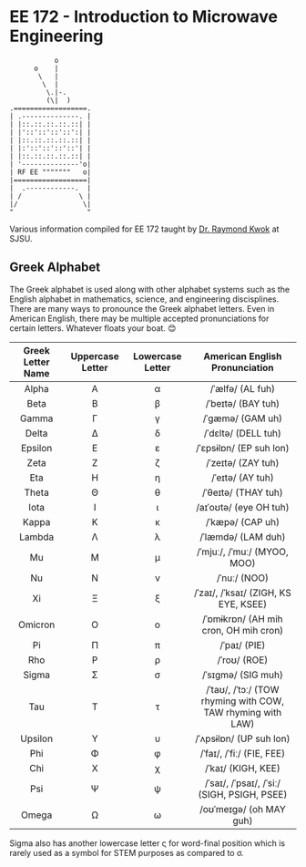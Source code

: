 # EE 172 - Introduction to Microwave Engineering

               o
          o    |
           \   |
            \  |
             \.|-.
             (\|  )
    .==================.
    | .--------------. |
    | |::.::.::.::.::| |
    | |'::'::'::'::':| |
    | |::.::.::.::.::| |
    | |:'::'::'::'::'| |
    | |::.::.::.::.::| |
    | '--------------'o|
    | RF EE """""""   o|
    |==================|
    |  .------------.  |
    | /              \ |
    |/                \|
    "                  "
    
Various information compiled for EE 172 taught by [Dr. Raymond Kwok](https://www.sjsu.edu/people/raymond.kwok/) at SJSU.

## Greek Alphabet

The Greek alphabet is used along with other alphabet systems such as the English alphabet in mathematics, science, and engineering discisplines. There are many ways to pronounce the Greek alphabet letters. Even in American English, there may be multiple accepted pronunciations for certain letters. Whatever floats your boat. 😊


| Greek Letter Name | Uppercase Letter | Lowercase Letter | American English Pronunciation |
| :---: | :---: | :---: | :---: |
| Alpha | Α | α | /ˈælfə/ (AL fuh) |
| Beta | Β | β | /ˈbeɪtə/ (BAY tuh) |
| Gamma | Γ | γ | /ˈɡæmə/ (GAM uh) |
| Delta | Δ | δ | /ˈdɛltə/ (DELL tuh) |
| Epsilon | Ε | ε | /ˈɛpsɨlɒn/ (EP suh lon) |
| Zeta | Ζ | ζ | /ˈzeɪtə/ (ZAY tuh) |
| Eta | Η | η | /ˈeɪtə/ (AY tuh) |
| Theta | Θ | θ | /ˈθeɪtə/ (THAY tuh) |
| Iota | Ι | ι | /aɪˈoʊtə/ (eye OH tuh) |
| Kappa | Κ | κ | /ˈkæpə/ (CAP uh) |
| Lambda | Λ | λ | /ˈlæmdə/ (LAM duh) |
| Mu | Μ | μ | /ˈmjuː/, /ˈmuː/ (MYOO, MOO) |
| Nu | Ν | ν | /ˈnuː/ (NOO) |
| Xi | Ξ | ξ | /ˈzaɪ/, /ˈksaɪ/ (ZIGH, KS EYE, KSEE) |
| Omicron | Ο | ο | /ˈɒmɨkrɒn/ (AH mih cron, OH mih cron) |
| Pi | Π | π | /ˈpaɪ/ (PIE) |
| Rho | Ρ | ρ | /ˈroʊ/ (ROE) |
| Sigma | Σ | σ | /ˈsɪɡmə/ (SIG muh) |
| Tau | Τ | τ | /ˈtaʊ/, /ˈtɔː/ (TOW rhyming with COW, TAW rhyming with LAW) |
| Upsilon | Υ | υ | /ˈʌpsɨlɒn/ (UP suh lon) |
| Phi | Φ | φ | /ˈfaɪ/, /ˈfiː/ (FIE, FEE) |
| Chi | Χ | χ | /ˈkaɪ/ (KIGH, KEE) |
| Psi | Ψ | ψ | /ˈsaɪ/, /ˈpsaɪ/, /ˈsiː/ (SIGH, PSIGH, PSEE) |
| Omega | Ω | ω | /oʊˈmeɪɡə/ (oh MAY guh) |

Sigma also has another lowercase letter ς for word-final position which is rarely used as a symbol for STEM purposes as compared to σ.
